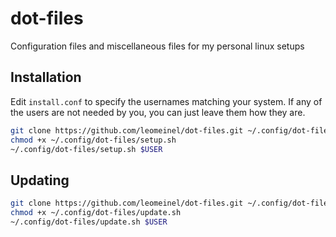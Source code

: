 # dot-files

Configuration files and miscellaneous files for my personal linux setups

## Installation

Edit `install.conf` to specify the usernames matching your system. If any of the users are not needed by you, you can just leave them how they are.

```sh
git clone https://github.com/leomeinel/dot-files.git ~/.config/dot-files
chmod +x ~/.config/dot-files/setup.sh
~/.config/dot-files/setup.sh $USER
```

## Updating

```sh
git clone https://github.com/leomeinel/dot-files.git ~/.config/dot-files
chmod +x ~/.config/dot-files/update.sh
~/.config/dot-files/update.sh $USER
```
